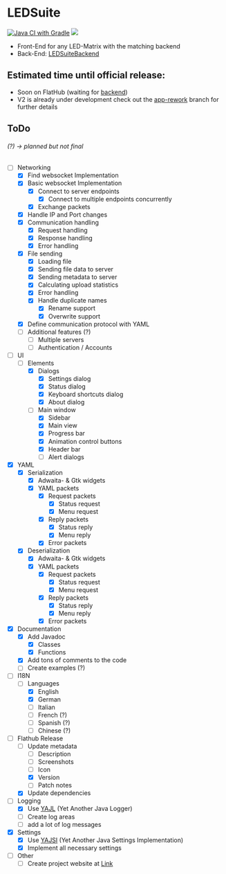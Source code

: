 # LEDSuite
[![Java CI with Gradle](https://github.com/ToxicStoxm/LEDSuite/actions/workflows/gradle.yml/badge.svg)](https://github.com/ToxicStoxm/LEDSuite/actions/workflows/gradle.yml) <img src="https://img.shields.io/liberapay/receives/ToxicStoxm.svg?logo=liberapay">

- Front-End for any LED-Matrix with the matching backend
- Back-End: [LEDSuiteBackend](https://gitlab.com/hannescam/LEDSuiteBackend)
## Estimated time until official release:
- Soon on FlatHub (waiting for <a href="https://gitlab.com/hannescam/LEDSuiteBackend">backend<a>)
- V2 is already under development check out the [app-rework](https://github.com/ToxicStoxm/LEDSuite/tree/app-rework) branch for further details

## ToDo
###### (?) → planned but not final
- [ ] Networking
  - [X] Find websocket Implementation
  - [X] Basic websocket Implementation
    - [X] Connect to server endpoints
      - [X] Connect to multiple endpoints concurrently
    - [X] Exchange packets
  - [X] Handle IP and Port changes
  - [X] Communication handling
    - [X] Request handling
    - [X] Response handling
    - [X] Error handling
  - [X] File sending
    - [X] Loading file
    - [X] Sending file data to server
    - [X] Sending metadata to server
    - [X] Calculating upload statistics
    - [X] Error handling
    - [X] Handle duplicate names
      - [X] Rename support
      - [X] Overwrite support
  - [X] Define communication protocol with YAML
  - [ ] Additional features (?)
    - [ ] Multiple servers
    - [ ] Authentication / Accounts
- [ ] UI
  - [ ] Elements
    -  [X] Dialogs
      - [X] Settings dialog
      - [X] Status dialog
      - [X] Keyboard shortcuts dialog
      - [X] About dialog
    - [ ] Main window
      - [X] Sidebar
      - [X] Main view
      - [X] Progress bar
      - [X] Animation control buttons
      - [X] Header bar
      - [ ] Alert dialogs
- [X] YAML
  - [X] Serialization
    - [X] Adwaita- & Gtk widgets
    - [X] YAML packets
      - [X] Request packets
        - [X] Status request
        - [X] Menu request
      - [X] Reply packets
        - [X] Status reply
        - [X] Menu reply
      - [X] Error packets
  - [X] Deserialization
    - [X] Adwaita- & Gtk widgets
    - [X] YAML packets
      - [X] Request packets
        - [X] Status request
        - [X] Menu request
      - [X] Reply packets
        - [X] Status reply
        - [X] Menu reply
      - [X] Error packets
- [X] Documentation
  - [X] Add Javadoc
    - [X] Classes
    - [X] Functions
  - [X] Add tons of comments to the code
  - [ ] Create examples (?)
- [ ] I18N
  - [ ] Languages
    - [X] English
    - [X] German
    - [ ] Italian
    - [ ] French (?)
    - [ ] Spanish (?)
    - [ ] Chinese (?)
- [ ] Flathub Release
  - [ ] Update metadata
    - [ ] Description
    - [ ] Screenshots
    - [ ] Icon
    - [X] Version
    - [ ] Patch notes
  - [X] Update dependencies
- [ ] Logging
  - [X] Use [YAJL](https://github.com/ToxicStoxm/YAJL) (Yet Another Java Logger)
  - [ ] Create log areas
  - [ ] add a lot of log messages
- [X] Settings
  - [X] Use [YAJSI](https://github.com/ToxicStoxm/YAJSI) (Yet Another Java Settings Implementation)
  - [X] Implement all necessary settings
- [ ] Other
  - [ ] Create project website at [Link](https://toxicstoxm.com/LEDSuite) 